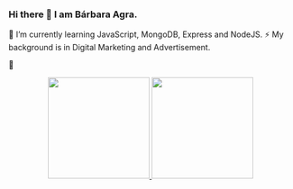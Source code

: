 ### Hi there 👋 I am Bárbara Agra.
🌱 I’m currently learning JavaScript, MongoDB, Express and NodeJS.
⚡ My background is in Digital Marketing and Advertisement.

👾 <a href="https://barbaraagra.github.io/Dino_Era/"></a>

<div align="center">
  <a href="https://github.com/barbaraagra">
  <img height="180em" src="https://github-readme-stats.vercel.app/api?username=barbaraagra&show_icons=true&theme=dracula&include_all_commits=true&count_private=true"/>
  <img height="180em" src="https://github-readme-stats.vercel.app/api/top-langs/?username=barbaraagra&layout=compact&langs_count=7&theme=dracula"/>
</div>

<!--
**barbaraagra/barbaraagra** is a ✨ _special_ ✨ repository because its `README.md` (this file) appears on your GitHub profile.

Here are some ideas to get you started:

- 🔭 I’m currently working on ...
- 🌱 I’m currently learning ...
- 👯 I’m looking to collaborate on ...
- 🤔 I’m looking for help with ...
- 💬 Ask me about ...
- 📫 How to reach me: ...
- 😄 Pronouns: ...
- ⚡ Fun fact: ...
-->
